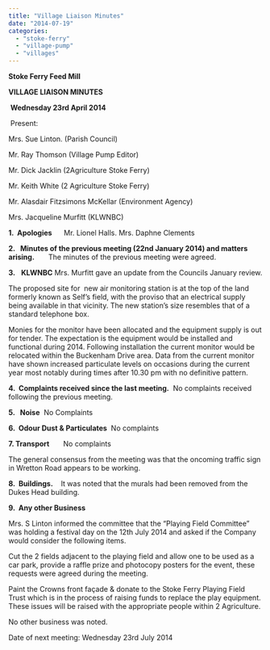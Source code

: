 ```yaml
---
title: "Village Liaison Minutes"
date: "2014-07-19"
categories: 
  - "stoke-ferry"
  - "village-pump"
  - "villages"
---
```


**Stoke Ferry Feed Mill**

**VILLAGE LIAISON MINUTES**

 **Wednesday 23rd April 2014**

 Present:

Mrs. Sue Linton. (Parish Council)

Mr. Ray Thomson (Village Pump Editor)

Mr. Dick Jacklin (2Agriculture Stoke Ferry)

Mr. Keith White (2 Agriculture Stoke Ferry)

Mr. Alasdair Fitzsimons McKellar (Environment Agency)

Mrs. Jacqueline Murfitt (KLWNBC)

**1.  Apologies**      Mr. Lionel Halls. Mrs. Daphne Clements

**2.   Minutes of the previous meeting (****22nd January 2014****) and matters arising.**       The minutes of the previous meeting were agreed.

**3.**   **KLWNBC** Mrs. Murfitt gave an update from the Councils January review.

The proposed site for  new air monitoring station is at the top of the land formerly known as Self’s field, with the proviso that an electrical supply being available in that vicinity. The new station’s size resembles that of a standard telephone box.

Monies for the monitor have been allocated and the equipment supply is out for tender. The expectation is the equipment would be installed and functional during 2014. Following installation the current monitor would be relocated within the Buckenham Drive area. Data from the current monitor have shown increased particulate levels on occasions during the current year most notably during times after 10.30 pm with no definitive pattern.

**4.  Complaints received since the last meeting.**  No complaints received following the previous meeting.

**5.   Noise**  No Complaints

**6.  Odour Dust & Particulates**  No complaints

**7\. Transport**       No complaints

The general consensus from the meeting was that the oncoming traffic sign in Wretton Road appears to be working.

**8.  Buildings.**    It was noted that the murals had been removed from the Dukes Head building.

**9.  Any other Business**

Mrs. S Linton informed the committee that the “Playing Field Committee” was holding a festival day on the 12th July 2014 and asked if the Company would consider the following items.

Cut the 2 fields adjacent to the playing field and allow one to be used as a car park, provide a raffle prize and photocopy posters for the event, these requests were agreed during the meeting.

Paint the Crowns front façade & donate to the Stoke Ferry Playing Field Trust which is in the process of raising funds to replace the play equipment. These issues will be raised with the appropriate people within 2 Agriculture.

No other business was noted.

Date of next meeting: Wednesday 23rd July 2014
